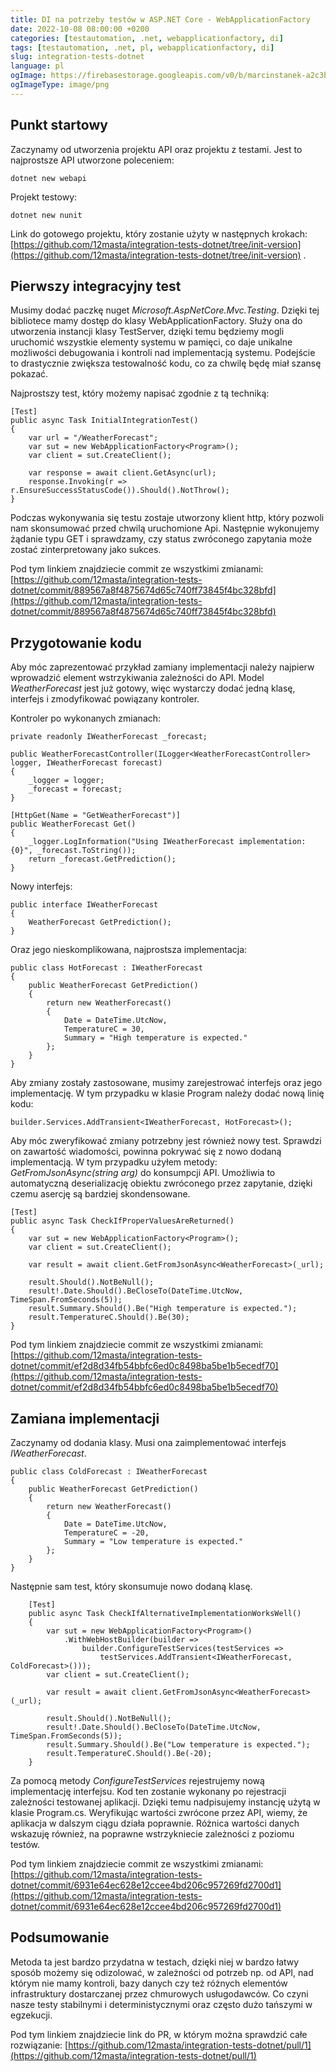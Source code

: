```yaml
---
title: DI na potrzeby testów w ASP.NET Core - WebApplicationFactory 
date: 2022-10-08 08:00:00 +0200 
categories: [testautomation, .net, webapplicationfactory, di]
tags: [testautomation, .net, pl, webapplicationfactory, di]
slug: integration-tests-dotnet 
language: pl 
ogImage: https://firebasestorage.googleapis.com/v0/b/marcinstanek-a2c3b.appspot.com/o/2022-10-08-integration-tests-dotnet%2F2022-10-08-integration-tests-dotnet-ogimage.png?alt=media&token=4d80394c-a3f7-43af-86b8-951cddf944a9 
ogImageType: image/png
---
```


## Punkt startowy

Zaczynamy od utworzenia projektu API oraz projektu z testami. Jest to najprostsze API utworzone poleceniem:

    dotnet new webapi

Projekt testowy:

    dotnet new nunit

Link do gotowego projektu, który zostanie użyty w następnych krokach:
[https://github.com/12masta/integration-tests-dotnet/tree/init-version](https://github.com/12masta/integration-tests-dotnet/tree/init-version)
.

## Pierwszy integracyjny test

Musimy dodać paczkę nuget _Microsoft.AspNetCore.Mvc.Testing_. Dzięki tej bibliotece mamy dostęp do klasy
WebApplicationFactory. Służy ona do utworzenia instancji klasy TestServer, dzięki temu będziemy mogli uruchomić
wszystkie elementy systemu w pamięci, co daje unikalne możliwości debugowania i kontroli nad implementacją systemu.
Podejście to drastycznie zwiększa testowalność kodu, co za chwilę będę miał szansę pokazać.

Najprostszy test, który możemy napisać zgodnie z tą techniką:

```
[Test]
public async Task InitialIntegrationTest()
{
    var url = "/WeatherForecast";
    var sut = new WebApplicationFactory<Program>();
    var client = sut.CreateClient();
    
    var response = await client.GetAsync(url);
    response.Invoking(r => r.EnsureSuccessStatusCode()).Should().NotThrow();
}
```

Podczas wykonywania się testu zostaje utworzony klient http, który pozwoli nam skonsumować przed chwilą uruchomione Api.
Następnie wykonujemy żądanie typu GET i sprawdzamy, czy status zwróconego zapytania może zostać zinterpretowany jako
sukces.

Pod tym linkiem znajdziecie commit ze wszystkimi
zmianami: [https://github.com/12masta/integration-tests-dotnet/commit/889567a8f4875674d65c740ff73845f4bc328bfd](https://github.com/12masta/integration-tests-dotnet/commit/889567a8f4875674d65c740ff73845f4bc328bfd)

## Przygotowanie kodu

Aby móc zaprezentować przykład zamiany implementacji należy najpierw wprowadzić element wstrzykiwania zależności do API.
Model _WeatherForecast_ jest już gotowy, więc wystarczy dodać jedną klasę, interfejs i zmodyfikować powiązany kontroler.

Kontroler po wykonanych zmianach:

```
private readonly IWeatherForecast _forecast;

public WeatherForecastController(ILogger<WeatherForecastController> logger, IWeatherForecast forecast)
{
    _logger = logger;
    _forecast = forecast;
}

[HttpGet(Name = "GetWeatherForecast")]
public WeatherForecast Get()
{
    _logger.LogInformation("Using IWeatherForecast implementation: {0}", _forecast.ToString());
    return _forecast.GetPrediction();
}
```

Nowy interfejs:

```
public interface IWeatherForecast
{
    WeatherForecast GetPrediction();
}
```

Oraz jego nieskomplikowana, najprostsza implementacja:

```
public class HotForecast : IWeatherForecast
{
    public WeatherForecast GetPrediction()
    {
        return new WeatherForecast()
        {
            Date = DateTime.UtcNow,
            TemperatureC = 30,
            Summary = "High temperature is expected."
        };
    }
}
```

Aby zmiany zostały zastosowane, musimy zarejestrować interfejs oraz jego implementację. W tym przypadku w klasie Program
należy dodać nową linię kodu:

    builder.Services.AddTransient<IWeatherForecast, HotForecast>();

Aby móc zweryfikować zmiany potrzebny jest również nowy test. Sprawdzi on zawartość wiadomości, powinna pokrywać się z
nowo dodaną implementacją. W tym przypadku użyłem metody: _GetFromJsonAsync<T>(string arg)_ do konsumpcji API. Umożliwia
to automatyczną deserializację obiektu zwróconego przez zapytanie, dzięki czemu asercję są bardziej skondensowane.

```
[Test]
public async Task CheckIfProperValuesAreReturned()
{
    var sut = new WebApplicationFactory<Program>();
    var client = sut.CreateClient();

    var result = await client.GetFromJsonAsync<WeatherForecast>(_url);

    result.Should().NotBeNull();
    result!.Date.Should().BeCloseTo(DateTime.UtcNow, TimeSpan.FromSeconds(5));
    result.Summary.Should().Be("High temperature is expected.");
    result.TemperatureC.Should().Be(30);
}
```

Pod tym linkiem znajdziecie commit ze wszystkimi
zmianami: [https://github.com/12masta/integration-tests-dotnet/commit/ef2d8d34fb54bbfc6ed0c8498ba5be1b5ecedf70](https://github.com/12masta/integration-tests-dotnet/commit/ef2d8d34fb54bbfc6ed0c8498ba5be1b5ecedf70)

## Zamiana implementacji

Zaczynamy od dodania klasy. Musi ona zaimplementować interfejs _IWeatherForecast_.

```
public class ColdForecast : IWeatherForecast
{
    public WeatherForecast GetPrediction()
    {
        return new WeatherForecast()
        {
            Date = DateTime.UtcNow,
            TemperatureC = -20,
            Summary = "Low temperature is expected."
        };
    }
}
```

Następnie sam test, który skonsumuje nowo dodaną klasę.

```
    [Test]
    public async Task CheckIfAlternativeImplementationWorksWell()
    {
        var sut = new WebApplicationFactory<Program>()
            .WithWebHostBuilder(builder =>
                builder.ConfigureTestServices(testServices =>
                    testServices.AddTransient<IWeatherForecast, ColdForecast>()));
        var client = sut.CreateClient();

        var result = await client.GetFromJsonAsync<WeatherForecast>(_url);

        result.Should().NotBeNull();
        result!.Date.Should().BeCloseTo(DateTime.UtcNow, TimeSpan.FromSeconds(5));
        result.Summary.Should().Be("Low temperature is expected.");
        result.TemperatureC.Should().Be(-20);
    }
```

Za pomocą metody _ConfigureTestServices_ rejestrujemy nową implementację interfejsu. Kod ten zostanie wykonany po
rejestracji zależności testowanej aplikacji. Dzięki temu nadpisujemy instancję użytą w klasie Program.cs. Weryfikując
wartości zwrócone przez API, wiemy, że aplikacja w dalszym ciągu działa poprawnie. Różnica wartości danych wskazuję
również, na poprawne wstrzykniecie zależności z poziomu testów.

Pod tym linkiem znajdziecie commit ze wszystkimi
zmianami: [https://github.com/12masta/integration-tests-dotnet/commit/6931e64ec628e12ccee4bd206c957269fd2700d1](https://github.com/12masta/integration-tests-dotnet/commit/6931e64ec628e12ccee4bd206c957269fd2700d1)

## Podsumowanie

Metoda ta jest bardzo przydatna w testach, dzięki niej w bardzo łatwy sposób możemy się odizolować, w zależności od
potrzeb np. od API, nad którym nie mamy kontroli, bazy danych czy też różnych elementów infrastruktury dostarczanej
przez chmurowych usługodawców. Co czyni nasze testy stabilnymi i deterministycznymi oraz często dużo tańszymi w
egzekucji.

Pod tym linkiem znajdziecie link do PR, w którym można sprawdzić całe
rozwiązanie: [https://github.com/12masta/integration-tests-dotnet/pull/1](https://github.com/12masta/integration-tests-dotnet/pull/1)